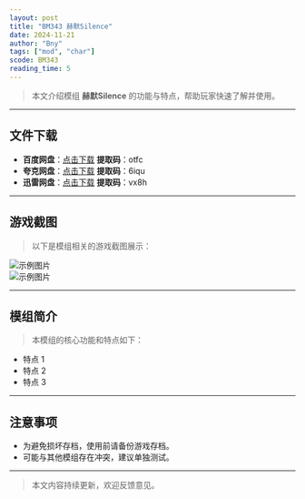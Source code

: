 ```yaml
---
layout: post
title: "BM343 赫默Silence"
date: 2024-11-21
author: "Bny"
tags: ["mod", "char"]
scode: BM343
reading_time: 5
---
```


> 本文介绍模组 **赫默Silence** 的功能与特点，帮助玩家快速了解并使用。

---





## 文件下载
- **百度网盘**：[点击下载](https://pan.baidu.com/s/17yQLKWH2bNn6QvkeIpiuqg?pwd=otfc)  **提取码**：otfc  
- **夸克网盘**：[点击下载](https://pan.quark.cn/s/d0f315b90ca9?pwd=6iqu)  **提取码**：6iqu  
- **迅雷网盘**：[点击下载](https://pan.xunlei.com/s/VOCCbVBoC9p9X5MA-wNlTUXFA1?pwd=vx8h)  **提取码**：vx8h  

---

## 游戏截图
> 以下是模组相关的游戏截图展示：

![示例图片](https://example.com/screenshot1.jpg)  
![示例图片](https://example.com/screenshot2.jpg)

---

## 模组简介
> 本模组的核心功能和特点如下：
- 特点 1
- 特点 2
- 特点 3

---

## 注意事项
- 为避免损坏存档，使用前请备份游戏存档。
- 可能与其他模组存在冲突，建议单独测试。

---

> 本文内容持续更新，欢迎反馈意见。

